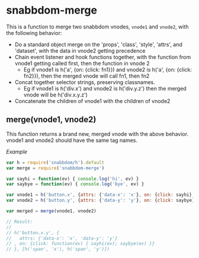 # snabbdom-merge

This is a function to merge two snabbdom vnodes, `vnode1` and `vnode2`, with the following behavior:
* Do a standard object merge on the 'props', 'class', 'style', 'attrs', and 'dataset', with the data in vnode2 getting precedence
* Chain event listener and hook functions together, with the function from vnode1 getting called first, then the function in vnode 2
  * Eg if vnode1 is h('a', {on: {click: fn1}}) and vnode2 is h('a', {on: {click: fn2}}), then the merged vnode will call fn1, then fn2
* Concat together selector strings, preserving classnames.
  * Eg if vnode1 is h('div.x') and vnode2 is h('div.y.z') then the merged vnode will be h('div.x.y.z')
* Concatenate the children of vnode1 with the children of vnode2

## merge(vnode1, vnode2)

This function returns a brand new, merged vnode with the above behavior. vnode1 and vnode2 should have the same tag names.

_Example_

```js
var h = require('snabbdom/h').default
var merge = require('snabbdom-merge')

var sayhi = function(ev) { console.log('hi', ev) }
var saybye = function(ev) { console.log('bye', ev) }

var vnode1 = h('button.x', {attrs: {'data-x': 'x'}, on: {click: sayhi})
var vnode2 = h('button.y', {attrs: {'data-y': 'y'}, on: {click: saybye})

var merged = merge(vnode1, vnode2)

// Result:
// 
// h('button.x.y', {
//   attrs: {'data-x': 'x', 'data-y': 'y'}
// , on: {click: function(ev) { sayhi(ev); saybye(ev) }}
// }, [h('span', 'x'), h('span', 'y')])
```
